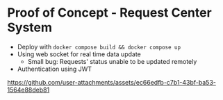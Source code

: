 # Proof of Concept - Request Center System

-   Deploy with `docker compose build && docker compose up`
-   Using web socket for real time data update
    -   Small bug: Requests' status unable to be updated remotely
-   Authentication using JWT

https://github.com/user-attachments/assets/ec66edfb-c7b1-43bf-ba53-1564e88deb81
